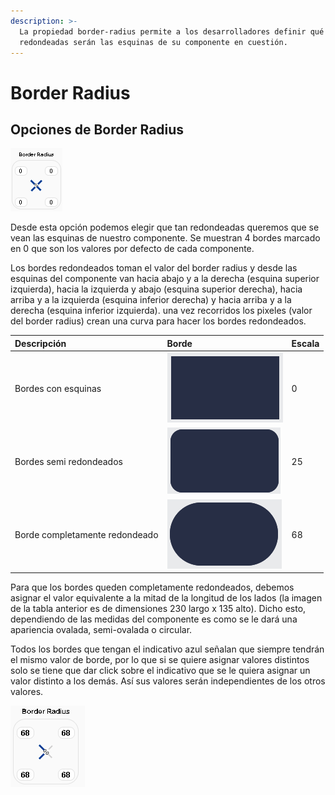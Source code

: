 ```yaml
---
description: >-
  La propiedad border-radius permite a los desarrolladores definir qué tan
  redondeadas serán las esquinas de su componente en cuestión.
---
```


# Border Radius

## Opciones de Border Radius

![](../../.gitbook/assets/image%20%2847%29.png)

Desde esta opción podemos elegir que tan redondeadas queremos que se vean las esquinas de nuestro componente. Se muestran 4 bordes marcado en 0 que son los valores por defecto de cada componente.

Los bordes redondeados toman el valor del border radius y desde las esquinas del componente van hacia abajo y a la derecha \(esquina superior izquierda\), hacia la izquierda y abajo \(esquina superior derecha\), hacia arriba y a la izquierda \(esquina inferior derecha\) y hacia arriba y a la derecha \(esquina inferior izquierda\). una vez recorridos los pixeles \(valor del border radius\) crean una curva para hacer los bordes redondeados.

| Descripción | **Borde** | **Escala** |
| :--- | :--- | :--- |
| Bordes con esquinas | ![](../../.gitbook/assets/image%20%2865%29.png)  | 0 |
| Bordes semi redondeados | ![](../../.gitbook/assets/image%20%2859%29.png)  | 25 |
| Borde completamente redondeado | ![](../../.gitbook/assets/image%20%2850%29.png)  | 68 |

Para que los bordes queden completamente redondeados, debemos asignar el valor equivalente a la mitad de la longitud de los lados  \(la imagen de la tabla anterior es de dimensiones 230 largo x 135 alto\). Dicho esto, dependiendo de las medidas del componente es como se le dará una apariencia ovalada, semi-ovalada o circular.

Todos los bordes que tengan el indicativo azul señalan que siempre tendrán el mismo valor de borde, por lo que si se quiere asignar valores distintos solo se tiene que dar click sobre el indicativo que se le quiera asignar un valor distinto a los demás. Así sus valores serán independientes de los otros valores.

![](../../.gitbook/assets/image%20%2868%29.png)

